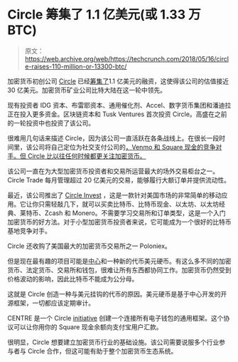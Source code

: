 # Circle 筹集了 1.1 亿美元(或 1.33 万 BTC)

> 原文：<https://web.archive.org/web/https://techcrunch.com/2018/05/16/circle-raises-110-million-or-13300-btc/>

加密货币初创公司 [Circle](https://web.archive.org/web/20221209173247/https://www.circle.com/) 已经[筹集了](https://web.archive.org/web/20221209173247/https://blog.circle.com/2018/05/15/circle-announces-usd-coin-bitmain-partnership-and-new-strategic-financing/)1.1 亿美元的融资，这使得该公司的估值接近 30 亿美元。加密货币矿业公司比特大陆在这一轮中领先。

现有投资者 IDG 资本、布雷耶资本、通用催化剂、Accel、数字货币集团和潘迪拉正在投入更多资金。区块链资本和 Tusk Ventures 首次投资 Circle。高盛在之前的一轮投资中也投资了该公司。

很难用几句话来描述 Circle，因为该公司一直活跃在各条战线上。在很长一段时间里，该公司将自己定位为社交支付公司的[，Venmo 和 Square 现金的竞争对手。但 Circle 比以往任何时候都更关注加密货币。](https://web.archive.org/web/20221209173247/https://techcrunch.com/2016/04/05/social-payments-startup-circle-expands-to-europe/)

该公司一直在为大型加密货币投资者和交易所运营最大的场外交易柜台之一。Circle Trade 每月管理超过 20 亿美元的交易，能够履行大额订单并提供流动性。

最近，该公司推出了 [Circle Invest](https://web.archive.org/web/20221209173247/https://techcrunch.com/2018/03/14/circle-launches-a-coinbase-competitor-in-the-u-s/) ，这是一款针对美国市场的非常简单的移动应用。它让你只需轻敲几下，就可以买卖比特币、比特币现金、以太坊、以太坊经典、莱特币、Zcash 和 Monero。不需要学习交易所和订单类型，这是一个入门加密货币的好方法。对于小型加密货币投资者来说，它可能成为一个很好的比特币基地竞争对手。

Circle 还收购了美国最大的加密货币交易所之一 Poloniex。

但是现在最有趣的项目可能是[中心](https://web.archive.org/web/20221209173247/https://www.coindesk.com/circle-building-master-mobile-payments-network-ethereum/)和一种新的代币美元硬币。有这么多不同的加密货币、法定货币、交易所和钱包，很难让所有东西都协同工作。加密货币仍然受到价格波动的影响，因此比特币不能成为公分母。

这就是 Circle 创造一种与美元挂钩的代币的原因。美元硬币是基于中心开发的开源框架，一切都应该定期审计。

CENTRE 是一个 Circle [initiative](https://web.archive.org/web/20221209173247/https://www.centre.io/index.html) 创建一个连接所有电子钱包的通用框架。这个协议可以让你用你的 Square 现金余额向支付宝用户汇款。

很明显，Circle 想要建立加密货币行业的基础设施。该公司需要说服多个行业参与者与 Circle 合作，但这可能有助于整个加密货币生态系统。